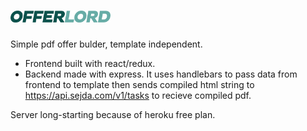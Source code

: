 # <img src="/client/assets/img/logo.png" width="160">

Simple pdf offer bulder, template independent.
* Frontend built with react/redux.
* Backend made with express.
It uses handlebars to pass data from frontend to template 
then sends compiled html string to https://api.sejda.com/v1/tasks 
to recieve compiled pdf.

Server long-starting because of heroku free plan.
